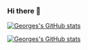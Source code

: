 ### Hi there 👋

[![Georges's GitHub stats](https://github-readme-stats.vercel.app/api?username=glgauthier&show_icons=true&count_private=true)](https://github.com/anuraghazra/github-readme-stats)  

[![Georges's GitHub stats](https://github-readme-stats.vercel.app/api/top-langs/?username=glgauthier&exclude_repo=MQP,GPS,LED_Strip_Controller)](https://github.com/anuraghazra/github-readme-stats)

<!--
**glgauthier/glgauthier** is a ✨ _special_ ✨ repository because its `README.md` (this file) appears on your GitHub profile.

Here are some ideas to get you started:

- 🔭 I’m currently working on ...
- 🌱 I’m currently learning ...
- 👯 I’m looking to collaborate on ...
- 🤔 I’m looking for help with ...
- 💬 Ask me about ...
- 📫 How to reach me: ...
- 😄 Pronouns: ...
- ⚡ Fun fact: ...
-->
